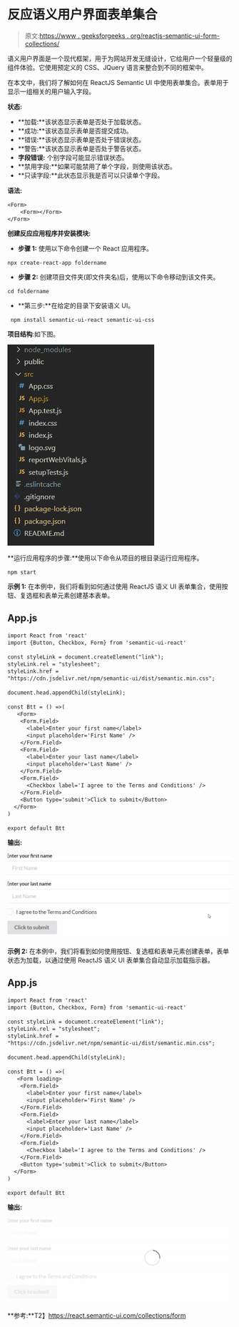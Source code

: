 # 反应语义用户界面表单集合

> 原文:[https://www . geeksforgeeks . org/reactjs-semantic-ui-form-collections/](https://www.geeksforgeeks.org/reactjs-semantic-ui-form-collections/)

语义用户界面是一个现代框架，用于为网站开发无缝设计，它给用户一个轻量级的组件体验。它使用预定义的 CSS、JQuery 语言来整合到不同的框架中。

在本文中，我们将了解如何在 ReactJS Semantic UI 中使用表单集合。表单用于显示一组相关的用户输入字段。

**状态:**

*   **加载:**该状态显示表单是否处于加载状态。
*   **成功:**该状态显示表单是否提交成功。
*   **错误:**该状态显示表单是否处于错误状态。
*   **警告:**该状态显示表单是否处于警告状态。
*   **字段错误:** 个别字段可能显示错误状态。
*   **禁用字段:**如果可能禁用了单个字段，则使用该状态。
*   **只读字段:**此状态显示我是否可以只读单个字段。

**语法:**

```
<Form>
    <Form></Form>
</Form>
```

**创建反应应用程序并安装模块:**

*   **步骤 1:** 使用以下命令创建一个 React 应用程序。

```
npx create-react-app foldername
```

*   **步骤 2:** 创建项目文件夹(即文件夹名)后，使用以下命令移动到该文件夹。

```
cd foldername
```

*   **第三步:**在给定的目录下安装语义 UI。

```
 npm install semantic-ui-react semantic-ui-css
```

**项目结构**:如下图。

![](img/f04ae0d8b722a9fff0bd9bd138b29c23.png)

**运行应用程序的步骤:**使用以下命令从项目的根目录运行应用程序。

```
npm start
```

**示例 1:** 在本例中，我们将看到如何通过使用 ReactJS 语义 UI 表单集合，使用按钮、复选框和表单元素创建基本表单。

## App.js

```
import React from 'react'
import {Button, Checkbox, Form} from 'semantic-ui-react'

const styleLink = document.createElement("link");
styleLink.rel = "stylesheet";
styleLink.href = 
"https://cdn.jsdelivr.net/npm/semantic-ui/dist/semantic.min.css";

document.head.appendChild(styleLink);

const Btt = () =>( 
   <Form>
    <Form.Field>
      <label>Enter your first name</label>
      <input placeholder='First Name' />
    </Form.Field>
    <Form.Field>
      <label>Enter your last name</label>
      <input placeholder='Last Name' />
    </Form.Field>
    <Form.Field>
      <Checkbox label='I agree to the Terms and Conditions' />
    </Form.Field>
    <Button type='submit'>Click to submit</Button>
  </Form>
)

export default Btt    
```

**输出:**

![](img/8f14c4f3bb81dfd3f48b380c4661b1a1.png)

**示例 2:** 在本例中，我们将看到如何使用按钮、复选框和表单元素创建表单，表单状态为加载，以通过使用 ReactJS 语义 UI 表单集合自动显示加载指示器。

## App.js

```
import React from 'react'
import {Button, Checkbox, Form} from 'semantic-ui-react'

const styleLink = document.createElement("link");
styleLink.rel = "stylesheet";
styleLink.href = 
"https://cdn.jsdelivr.net/npm/semantic-ui/dist/semantic.min.css";

document.head.appendChild(styleLink);

const Btt = () =>( 
   <Form loading>
    <Form.Field>
      <label>Enter your first name</label>
      <input placeholder='First Name' />
    </Form.Field>
    <Form.Field>
      <label>Enter your last name</label>
      <input placeholder='Last Name' />
    </Form.Field>
    <Form.Field>
      <Checkbox label='I agree to the Terms and Conditions' />
    </Form.Field>
    <Button type='submit'>Click to submit</Button>
  </Form>
)

export default Btt    
```

**输出:**

![](img/d21935fce29338a514cbbe4105d910ce.png)

**参考:**T2】https://react.semantic-ui.com/collections/form